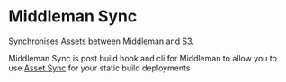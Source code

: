 # Middleman Sync

Synchronises Assets between Middleman and S3.

Middleman Sync is post build hook and cli for Middleman to allow you to use [Asset Sync](https://raw.github.com/rumblelabs/asset_sync) for your static build deployments